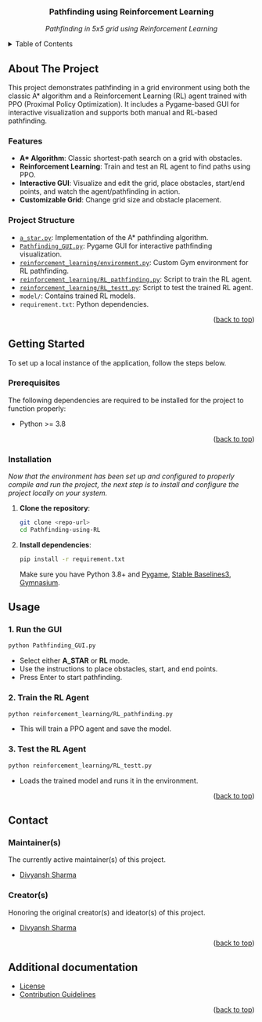 
<div id="top"></div>

<div align="center">
  <h3 align="center"> Pathfinding using Reinforcement Learning</h3>

  <p align="center">
  <!-- UPDATE -->
    <i> Pathfinding in 5x5 grid using Reinforcement Learning </i>
  </p>
</div>


<!-- TABLE OF CONTENTS -->
<details>
<summary>Table of Contents</summary>

- [About The Project](#about-the-project)
- [Getting Started](#getting-started)
  - [Prerequisites](#prerequisites)
  - [Installation](#installation)
- [Usage](#usage)
- [Contact](#contact)
  - [Maintainer(s)](#maintainers)
  - [creators(s)](#creators)
- [Additional documentation](#additional-documentation)

</details>


<!-- ABOUT THE PROJECT -->
## About The Project
<!-- UPDATE -->

This project demonstrates pathfinding in a grid environment using both the classic A\* algorithm and a Reinforcement Learning (RL) agent trained with PPO (Proximal Policy Optimization). It includes a Pygame-based GUI for interactive visualization and supports both manual and RL-based pathfinding.
### Features

- **A\* Algorithm**: Classic shortest-path search on a grid with obstacles.
- **Reinforcement Learning**: Train and test an RL agent to find paths using PPO.
- **Interactive GUI**: Visualize and edit the grid, place obstacles, start/end points, and watch the agent/pathfinding in action.
- **Customizable Grid**: Change grid size and obstacle placement.
### Project Structure

- [`a_star.py`](a_star.py): Implementation of the A\* pathfinding algorithm.
- [`Pathfinding_GUI.py`](Pathfinding_GUI.py): Pygame GUI for interactive pathfinding visualization.
- [`reinforcement_learning/environment.py`](reinforcement_learning/environment.py): Custom Gym environment for RL pathfinding.
- [`reinforcement_learning/RL_pathfinding.py`](reinforcement_learning/RL_pathfinding.py): Script to train the RL agent.
- [`reinforcement_learning/RL_testt.py`](reinforcement_learning/RL_testt.py): Script to test the trained RL agent.
- `model/`: Contains trained RL models.
- `requirement.txt`: Python dependencies.
<p align="right">(<a href="#top">back to top</a>)</p>

## Getting Started

To set up a local instance of the application, follow the steps below.

### Prerequisites
The following dependencies are required to be installed for the project to function properly:
<!-- UPDATE -->
* Python >= 3.8

<p align="right">(<a href="#top">back to top</a>)</p>

### Installation

_Now that the environment has been set up and configured to properly compile and run the project, the next step is to install and configure the project locally on your system._
<!-- UPDATE -->
1. **Clone the repository**:

   ```sh
   git clone <repo-url>
   cd Pathfinding-using-RL
   ```

2. **Install dependencies**:

   ```sh
   pip install -r requirement.txt
   ```

   Make sure you have Python 3.8+ and [Pygame](https://www.pygame.org/), [Stable Baselines3](https://stable-baselines3.readthedocs.io/), [Gymnasium](https://gymnasium.farama.org/).


<!-- USAGE EXAMPLES -->
## Usage
<!-- UPDATE -->
### 1. Run the GUI

```sh
python Pathfinding_GUI.py
```

- Select either **A_STAR** or **RL** mode.
- Use the instructions to place obstacles, start, and end points.
- Press Enter to start pathfinding.

### 2. Train the RL Agent

```sh
python reinforcement_learning/RL_pathfinding.py
```

- This will train a PPO agent and save the model.

### 3. Test the RL Agent

```sh
python reinforcement_learning/RL_testt.py
```

- Loads the trained model and runs it in the environment.

<p align="right">(<a href="#top">back to top</a>)</p>

## Contact

### Maintainer(s)

The currently active maintainer(s) of this project.

<!-- UPDATE -->
- [Divyansh Sharma](https://github.com/DivyanshSharma25)

### Creator(s)

Honoring the original creator(s) and ideator(s) of this project.

<!-- UPDATE -->
- [Divyansh Sharma](https://github.com/DivyanshSharma25)

<p align="right">(<a href="#top">back to top</a>)</p>

## Additional documentation

  - [License](/LICENSE)
  - [Contribution Guidelines](/.github/CONTRIBUTING.md)

<p align="right">(<a href="#top">back to top</a>)</p>


